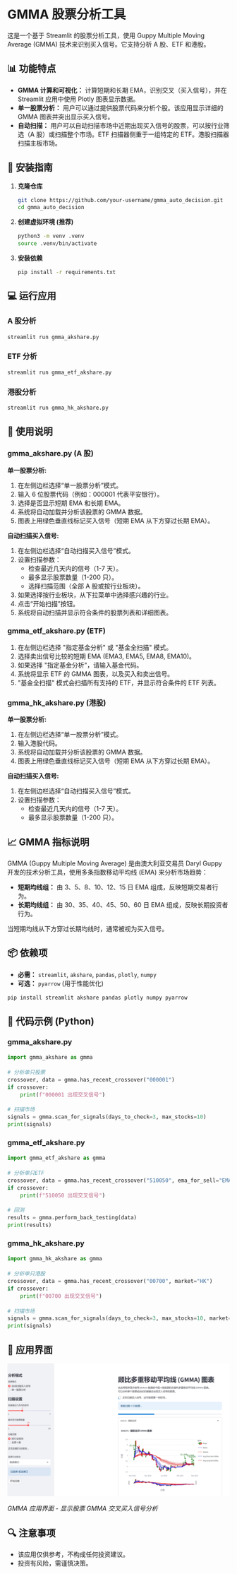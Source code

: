 # GMMA 股票分析工具

这是一个基于 Streamlit 的股票分析工具，使用 Guppy Multiple Moving Average (GMMA) 技术来识别买入信号。它支持分析 A 股、ETF 和港股。

## 📊 功能特点

- **GMMA 计算和可视化：** 计算短期和长期 EMA，识别交叉（买入信号），并在 Streamlit 应用中使用 Plotly 图表显示数据。
- **单一股票分析：** 用户可以通过提供股票代码来分析个股。该应用显示详细的 GMMA 图表并突出显示买入信号。
- **自动扫描：** 用户可以自动扫描市场中近期出现买入信号的股票，可以按行业筛选（A 股）或扫描整个市场。ETF 扫描器侧重于一组特定的 ETF。港股扫描器扫描主板市场。

## 🚀 安装指南

1. **克隆仓库**

   ```bash
   git clone https://github.com/your-username/gmma_auto_decision.git
   cd gmma_auto_decision
   ```

2. **创建虚拟环境 (推荐)**

   ```bash
   python3 -m venv .venv
   source .venv/bin/activate
   ```

3. **安装依赖**

   ```bash
   pip install -r requirements.txt
   ```

## 💻 运行应用

### A 股分析

```bash
streamlit run gmma_akshare.py
```

### ETF 分析

```bash
streamlit run gmma_etf_akshare.py
```

### 港股分析

```bash
streamlit run gmma_hk_akshare.py
```


## 📝 使用说明

### gmma_akshare.py (A 股)

**单一股票分析:**

1. 在左侧边栏选择“单一股票分析”模式。
2. 输入 6 位股票代码（例如：000001 代表平安银行）。
3. 选择是否显示短期 EMA 和长期 EMA。
4. 系统将自动加载并分析该股票的 GMMA 数据。
5. 图表上用绿色垂直线标记买入信号（短期 EMA 从下方穿过长期 EMA）。

**自动扫描买入信号:**

1. 在左侧边栏选择“自动扫描买入信号”模式。
2. 设置扫描参数：
    - 检查最近几天内的信号（1-7 天）。
    - 最多显示股票数量（1-200 只）。
    - 选择扫描范围（全部 A 股或按行业板块）。
3. 如果选择按行业板块，从下拉菜单中选择感兴趣的行业。
4. 点击“开始扫描”按钮。
5. 系统将自动扫描并显示符合条件的股票列表和详细图表。


### gmma_etf_akshare.py (ETF)

1. 在左侧边栏选择 "指定基金分析" 或 "基金全扫描" 模式。
2. 选择卖出信号比较的短期 EMA (EMA3, EMA5, EMA8, EMA10)。
3. 如果选择 "指定基金分析"，请输入基金代码。
4. 系统将显示 ETF 的 GMMA 图表，以及买入和卖出信号。
5. "基金全扫描" 模式会扫描所有支持的 ETF，并显示符合条件的 ETF 列表。


### gmma_hk_akshare.py (港股)

**单一股票分析:**

1. 在左侧边栏选择“单一股票分析”模式。
2. 输入港股代码。
3. 系统将自动加载并分析该股票的 GMMA 数据。
4. 图表上用绿色垂直线标记买入信号（短期 EMA 从下方穿过长期 EMA）。

**自动扫描买入信号:**

1. 在左侧边栏选择“自动扫描买入信号”模式。
2. 设置扫描参数：
    - 检查最近几天内的信号（1-7 天）。
    - 最多显示股票数量（1-200 只）。


## 📈 GMMA 指标说明

GMMA (Guppy Multiple Moving Average) 是由澳大利亚交易员 Daryl Guppy 开发的技术分析工具，使用多条指数移动平均线 (EMA) 来分析市场趋势：

- **短期均线组：** 由 3、5、8、10、12、15 日 EMA 组成，反映短期交易者行为。
- **长期均线组：** 由 30、35、40、45、50、60 日 EMA 组成，反映长期投资者行为。

当短期均线从下方穿过长期均线时，通常被视为买入信号。

## 📦 依赖项

- **必需：** `streamlit`, `akshare`, `pandas`, `plotly`, `numpy`
- **可选：** `pyarrow` (用于性能优化)

```bash
pip install streamlit akshare pandas plotly numpy pyarrow
```


## 🌰 代码示例 (Python)

### gmma_akshare.py

```python
import gmma_akshare as gmma

# 分析单只股票
crossover, data = gmma.has_recent_crossover("000001")
if crossover:
    print(f"000001 出现交叉信号")

# 扫描市场
signals = gmma.scan_for_signals(days_to_check=3, max_stocks=10)
print(signals)
```

### gmma_etf_akshare.py

```python
import gmma_etf_akshare as gmma

# 分析单只ETF
crossover, data = gmma.has_recent_crossover("510050", ema_for_sell="EMA5")
if crossover:
    print(f"510050 出现交叉信号")

# 回测
results = gmma.perform_back_testing(data)
print(results)

```
### gmma_hk_akshare.py


```python
import gmma_hk_akshare as gmma

# 分析单只港股
crossover, data = gmma.has_recent_crossover("00700", market="HK")
if crossover:
    print(f"00700 出现交叉信号")

# 扫描市场
signals = gmma.scan_for_signals(days_to_check=3, max_stocks=10, market="HK")
print(signals)
```


## 📸 应用界面

![GMMA应用界面截图](images/Screenshot_2-3-2025_151929_gmmaautodecision.streamlit.app.jpeg)

*GMMA 应用界面 - 显示股票 GMMA 交叉买入信号分析*


## 🔍 注意事项

- 该应用仅供参考，不构成任何投资建议。
- 投资有风险，需谨慎决策。
